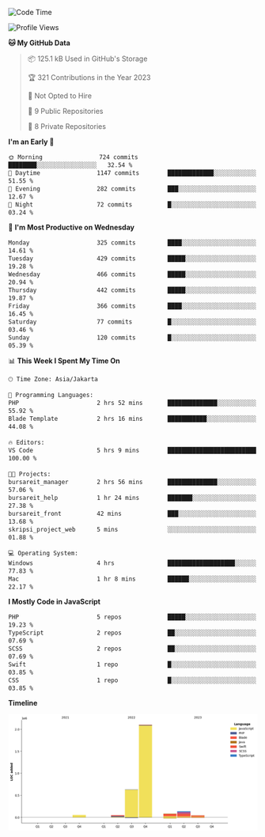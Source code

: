 <!--START_SECTION:waka-->
![Code Time](http://img.shields.io/badge/Code%20Time-197%20hrs%2053%20mins-blue)

![Profile Views](http://img.shields.io/badge/Profile%20Views-0-blue)

**🐱 My GitHub Data** 

> 📦 125.1 kB Used in GitHub's Storage 
 > 
> 🏆 321 Contributions in the Year 2023
 > 
> 🚫 Not Opted to Hire
 > 
> 📜 9 Public Repositories 
 > 
> 🔑 8 Private Repositories 
 > 
**I'm an Early 🐤** 

```text
🌞 Morning                724 commits         ████████░░░░░░░░░░░░░░░░░   32.54 % 
🌆 Daytime                1147 commits        █████████████░░░░░░░░░░░░   51.55 % 
🌃 Evening                282 commits         ███░░░░░░░░░░░░░░░░░░░░░░   12.67 % 
🌙 Night                  72 commits          █░░░░░░░░░░░░░░░░░░░░░░░░   03.24 % 
```
📅 **I'm Most Productive on Wednesday** 

```text
Monday                   325 commits         ████░░░░░░░░░░░░░░░░░░░░░   14.61 % 
Tuesday                  429 commits         █████░░░░░░░░░░░░░░░░░░░░   19.28 % 
Wednesday                466 commits         █████░░░░░░░░░░░░░░░░░░░░   20.94 % 
Thursday                 442 commits         █████░░░░░░░░░░░░░░░░░░░░   19.87 % 
Friday                   366 commits         ████░░░░░░░░░░░░░░░░░░░░░   16.45 % 
Saturday                 77 commits          █░░░░░░░░░░░░░░░░░░░░░░░░   03.46 % 
Sunday                   120 commits         █░░░░░░░░░░░░░░░░░░░░░░░░   05.39 % 
```


📊 **This Week I Spent My Time On** 

```text
🕑︎ Time Zone: Asia/Jakarta

💬 Programming Languages: 
PHP                      2 hrs 52 mins       ██████████████░░░░░░░░░░░   55.92 % 
Blade Template           2 hrs 16 mins       ███████████░░░░░░░░░░░░░░   44.08 % 

🔥 Editors: 
VS Code                  5 hrs 9 mins        █████████████████████████   100.00 % 

🐱‍💻 Projects: 
bursareit_manager        2 hrs 56 mins       ██████████████░░░░░░░░░░░   57.06 % 
bursareit_help           1 hr 24 mins        ███████░░░░░░░░░░░░░░░░░░   27.38 % 
bursareit_front          42 mins             ███░░░░░░░░░░░░░░░░░░░░░░   13.68 % 
skripsi_project_web      5 mins              ░░░░░░░░░░░░░░░░░░░░░░░░░   01.88 % 

💻 Operating System: 
Windows                  4 hrs               ███████████████████░░░░░░   77.83 % 
Mac                      1 hr 8 mins         ██████░░░░░░░░░░░░░░░░░░░   22.17 % 
```

**I Mostly Code in JavaScript** 

```text
PHP                      5 repos             █████░░░░░░░░░░░░░░░░░░░░   19.23 % 
TypeScript               2 repos             ██░░░░░░░░░░░░░░░░░░░░░░░   07.69 % 
SCSS                     2 repos             ██░░░░░░░░░░░░░░░░░░░░░░░   07.69 % 
Swift                    1 repo              █░░░░░░░░░░░░░░░░░░░░░░░░   03.85 % 
CSS                      1 repo              █░░░░░░░░░░░░░░░░░░░░░░░░   03.85 % 
```



**Timeline**

![Lines of Code chart](https://raw.githubusercontent.com/brstreet2/brstreet2/main/assets/bar_graph.png)


<!--END_SECTION:waka-->
